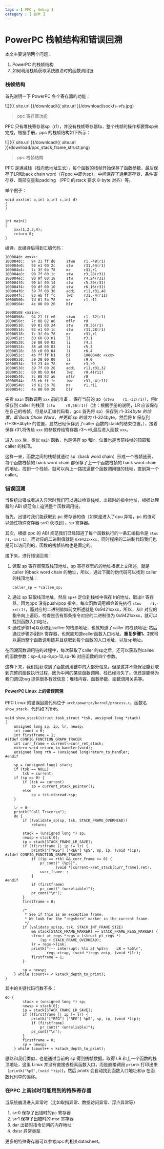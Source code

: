 ```yaml
---
tags : [ PPC , debug ]
category : [ 技术 ]
---
```


PowerPC 栈帧结构和错误回溯
==============================


本文主要说明两个问题：
1. PowerPC 的栈帧结构
2. 如何利用栈帧获取系统崩溃时的函数调用链


### 栈帧结构

首先说明一下 PowerPC 各个寄存器的功能：

![]({{ site.url }}/download/{{ site.url }}/download/sockfs-vfs.jpg)
>ppc 寄存器功能

PPC 只有堆栈寄存器sp（r1），并没有栈帧寄存器fp，整个栈帧的操作都要靠sp来完成，根据手册，ppc 的栈帧结构如下所示：

![]({{ site.url }}/download/{{ site.url }}/download/ppc_stack_frame_struct.png)
>ppc 栈帧结构

PPC 是满减栈（栈向低地址生长），每个函数的栈帧开始保存了函数参数，最后保存了LR和back chain word（在ppc 中即为sp）。中间保存了通用寄存器、条件寄存器、局部变量和padding （PPC 的stack 要求 8-byte 对齐）等。

举个例子：

```
void xxx(int a,int b,int c,int d)
{                                
}                                
                                 
                                 
int main()                       
{                                
    xxx(1,2,3,4);                
    return 0;                    
}                                
```

编译、反编译后得到汇编代码：

```
100004dc <xxx>:                                   
100004dc:   94 21 ff d0     stwu    r1,-48(r1)    
100004e0:   93 e1 00 2c     stw     r31,44(r1)    
100004e4:   7c 3f 0b 78     mr      r31,r1        
100004e8:   90 7f 00 1c     stw     r3,28(r31)    
100004ec:   90 9f 00 18     stw     r4,24(r31)    
100004f0:   90 bf 00 14     stw     r5,20(r31)    
100004f4:   90 df 00 10     stw     r6,16(r31)    
100004f8:   39 7f 00 30     addi    r11,r31,48    
100004fc:   83 eb ff fc     lwz     r31,-4(r11)   
10000500:   7d 61 5b 78     mr      r1,r11        
10000504:   4e 80 00 20     blr                   
                                                  
10000508 <main>:                                  
10000508:   94 21 ff e0     stwu    r1,-32(r1)    
1000050c:   7c 08 02 a6     mflr    r0            
10000510:   90 01 00 24     stw     r0,36(r1)     
10000514:   93 e1 00 1c     stw     r31,28(r1)    
10000518:   7c 3f 0b 78     mr      r31,r1        
1000051c:   38 60 00 01     li      r3,1          
10000520:   38 80 00 02     li      r4,2          
10000524:   38 a0 00 03     li      r5,3          
10000528:   38 c0 00 04     li      r6,4          
1000052c:   4b ff ff b1     bl      100004dc <xxx>
10000530:   39 20 00 00     li      r9,0          
10000534:   7d 23 4b 78     mr      r3,r9         
10000538:   39 7f 00 20     addi    r11,r31,32    
1000053c:   80 0b 00 04     lwz     r0,4(r11)     
10000540:   7c 08 03 a6     mtlr    r0            
10000544:   83 eb ff fc     lwz     r31,-4(r11)   
10000548:   7d 61 5b 78     mr      r1,r11        
1000054c:   4e 80 00 20     blr                   
```

先看 `main` 函数调用 `xxx` 前的准备： 保存当前的 sp（`stwu    r1,-32(r1)`），将lr 保存到 caller 的栈顶（`stw     r0,36(r1)`）（注：根据手册的说明，LR 应该保存在自己的栈帧，但是从汇编代码看，gcc 首先将 sp）保存到 r1-32*4byte 的位置，即 Back Chain Word，并更新 sp 的值为 r1-32*4byte，然后将 lr 保存到 r1+36*4byte 的位置，显然已经保存到了caller 函数的stack的结束位置。），接着保存 r31,将传给 `xxx` 的参数传给寄存器 r3～r6,最后进入函数 `xxx`。

进入 `xxx` 后，类似 `main` 函数，也是保存 sp 和lr，位置也是当前栈帧的顶部和caller 的栈顶。

这样一来，函数之间的栈帧就通过 sp（back word chain）形成一个栈帧链表，每个函数栈帧的 back word chain 都保存了上一个函数栈帧的 back word chain 的地址，找到一个栈帧，就可以向上一路找遍整个函数调用链的栈帧，直到第一个 caller。


### 错误回溯

当系统出错或者进入异常时我们可以通过检查栈帧、出错时的指令地址，根据处理器的 ABI 规范向上追溯整个函数调用链。

首先，出错时我们能获取到 pc 寄存器的值（如果是进入了cpu 异常，pc 的值可以通过特殊寄存器 srr0 获取到），sp 寄存器。

其次，根据 ppc 的 ABI 规范我们已经知道了每个函数执行的一条汇编指令是 `stwu    r1,-xx(r1)`，而对应的二进制值就是 `0x9421xxxx`，同时程序的二进制代码我们也是可以访问到的，函数的栈帧结构也是固定的。

接下来，进行错误回溯：
 
1. 读取 sp 寄存器获取栈顶地址，sp 寄存器里的的地址根据上文所述，就是caller 的back word chain 的地址，所以，通过下面的伪代码可以找到 caller 的栈顶地址：
    ```
    caller_sp = *callee_sp;
    ```
2. 通过 sp 获取栈顶地址，然后 `sp+4` 定位到栈帧中保存 lr的地址，取出lr 寄存器。因为ppc 没有push/pop 指令，每次函数调用都会首先执行 `stwu    r1,-xx(r1)`，而对应的二进制值如前文所述就是 0x9421xxxx，所以，从lr 对应的指令向上遍历，检查是否有那条指令对应的二进制值为 0x9421xxxx，就可以找到函数入口地址。
3. 通过步骤1可以获取到callee 的栈顶地址，也就知道了caller 的栈顶地址; 然后通过步骤2得到lr 寄存器，也就能知道caller函数入口地址。**重复步骤1、2**就可以遍历整个函数调用链并且获取到每个函数的入口地址，以及sp地址。

在回溯函数调用链的过程中，每次获取了caller 的sp之后，还可以获取到callee 的函数参数：sp-4,sp-8,sp-12,sp-16 对应函数的四个参数。

这样下来，我们就获取到了函数调用链中的大部分信息，但是这并不能保证能获取到完整的函数执行过程，因为中间的某些函数调用、栈已经消失了。但还是能够为我们调试bug 提供很多有效信息：堆栈内容、函数参数、函数调用关系等。

#### PowerPC Linux 上的错误回溯

PPC Linux 的错误回溯代码位于 `arch/powerpc/kernel/process.c`，函数名 `show_stack`，代码如下所示。

```
void show_stack(struct task_struct *tsk, unsigned long *stack)     
{                                                                  
    unsigned long sp, ip, lr, newsp;                               
    int count = 0;                                                 
    int firstframe = 1;                                            
#ifdef CONFIG_FUNCTION_GRAPH_TRACER                                
    int curr_frame = current->curr_ret_stack;                      
    extern void return_to_handler(void);                           
    unsigned long rth = (unsigned long)return_to_handler;          
#endif                                                             
                                                                   
    sp = (unsigned long) stack;                                    
    if (tsk == NULL)                                               
        tsk = current;                                             
    if (sp == 0) {                                                 
        if (tsk == current)                                        
            sp = current_stack_pointer();                          
        else                                                       
            sp = tsk->thread.ksp;                                  
    }                                                              
                                                                   
    lr = 0;                                                        
    printk("Call Trace:\n");                                       
    do {                                                           
        if (!validate_sp(sp, tsk, STACK_FRAME_OVERHEAD))           
            return;                                                
                                                                   
        stack = (unsigned long *) sp;                              
        newsp = stack[0];                                          
        ip = stack[STACK_FRAME_LR_SAVE];                           
        if (!firstframe || ip != lr) {                             
            printk("["REG"] ["REG"] %pS", sp, ip, (void *)ip);     
#ifdef CONFIG_FUNCTION_GRAPH_TRACER                                
            if ((ip == rth) && curr_frame >= 0) {                  
                pr_cont(" (%pS)",                                  
                       (void *)current->ret_stack[curr_frame].ret);
                curr_frame--;                                      
            }                                                      
#endif                                                             
            if (firstframe)                                        
                pr_cont(" (unreliable)");                          
            pr_cont("\n");                                         
        }                                                              
        firstframe = 0;                                                
                                                                       
        /*                                                             
         * See if this is an exception frame.                          
         * We look for the "regshere" marker in the current frame.     
         */                                                            
        if (validate_sp(sp, tsk, STACK_INT_FRAME_SIZE)                 
            && stack[STACK_FRAME_MARKER] == STACK_FRAME_REGS_MARKER) { 
            struct pt_regs *regs = (struct pt_regs *)                  
                (sp + STACK_FRAME_OVERHEAD);                           
            lr = regs->link;                                           
            printk("--- interrupt: %lx at %pS\n    LR = %pS\n",        
                   regs->trap, (void *)regs->nip, (void *)lr);         
            firstframe = 1;                                            
        }                                                              
                                                                       
        sp = newsp;                                                    
    } while (count++ < kstack_depth_to_print);                         
}                                                                      
```

其中的关键代码行数不多：

```
do {                                                               
        stack = (unsigned long *) sp;                              
        newsp = stack[0];                                          
        ip = stack[STACK_FRAME_LR_SAVE];                           
        if (!firstframe || ip != lr) {                             
            printk("["REG"] ["REG"] %pS", sp, ip, (void *)ip);                                                      
            if (firstframe)                                        
                pr_cont(" (unreliable)");                          
            pr_cont("\n");                                         
        }                                                              
        firstframe = 0;                                                        
        sp = newsp;                                                    
    } while (count++ < kstack_depth_to_print);  
```

思路和我们类似，也是通过当前的 sp 得到栈帧数据，取得 LR 和上一个函数的栈顶地址，这里 Linux 并没有直接去检索函数入口，而是直接调用 `printk` 打印出来（`printk("%pS",(void *)ip)`)，然后 printk 会自动找到函数入口地址和ip 在函数代码中的偏移。

### 在PPC 上调试时可能用到的特殊寄存器

当系统崩溃进入异常时（比如取指异常、数据访问异常、浮点异常等）
1. srr0 保存了出错时的pc 寄存器
1. srr1 保存了出错时的 msr 寄存器
1. dar  出错时指令访问的内存地址
1. dsisr 异常类型

更多的特殊寄存器可以参考ppc 的相关datasheet。



